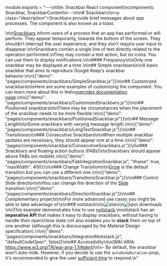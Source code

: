 module.exports = "---\ntitle: Snackbar React component\ncomponents: Snackbar, SnackbarContent\n---\n\n# Snackbar\n\n<p class=\"description\">Snackbars provide brief messages about app processes. The component is also known as a toast.</p>\n\n[Snackbars](https://material.io/design/components/snackbars.html) inform users of a process that an app has performed or will perform. They appear temporarily, towards the bottom of the screen. They shouldn’t interrupt the user experience, and they don’t require user input to disappear.\n\nSnackbars contain a single line of text directly related to the operation performed.\nThey may contain a text action, but no icons. You can use them to display notifications.\n\n#### Frequency\n\nOnly one snackbar may be displayed at a time.\n\n## Simple snackbars\n\nA basic snackbar that aims to reproduce Google Keep's snackbar behavior.\n\n{{\"demo\": \"pages/components/snackbars/SimpleSnackbar.js\"}}\n\n## Customized snackbars\n\nHere are some examples of customizing the component. You can learn more about this in the\n[overrides documentation page](/customization/components/).\n\n{{\"demo\": \"pages/components/snackbars/CustomizedSnackbars.js\"}}\n\n## Positioned snackbars\n\nThere may be circumstances when the placement of the snackbar needs to be more flexible.\n\n{{\"demo\": \"pages/components/snackbars/PositionedSnackbar.js\"}}\n\n## Message Length\n\nSome snackbars with varying message length.\n\n{{\"demo\": \"pages/components/snackbars/LongTextSnackbar.js\"}}\n\n## Transitions\n\n### Consecutive Snackbars\n\nWhen multiple snackbar updates are necessary, they should appear one at a time.\n\n{{\"demo\": \"pages/components/snackbars/ConsecutiveSnackbars.js\"}}\n\n### Snackbars and floating action buttons (FABs)\n\nSnackbars should appear above FABs (on mobile).\n\n{{\"demo\": \"pages/components/snackbars/FabIntegrationSnackbar.js\", \"iframe\": true, \"maxWidth\": 400}}\n\n### Change Transition\n\n[Grow](/components/transitions/#grow) is the default transition but you can use a different one.\n\n{{\"demo\": \"pages/components/snackbars/TransitionsSnackbar.js\"}}\n\n### Control Slide direction\n\nYou can change the direction of the [Slide](/components/transitions/#slide) transition.\n\n{{\"demo\": \"pages/components/snackbars/DirectionSnackbar.js\"}}\n\n## Complementary projects\n\nFor more advanced use cases you might be able to take advantage of:\n\n### notistack\n\n![stars](https://img.shields.io/github/stars/iamhosseindhv/notistack.svg?style=social&label=Stars)\n![npm downloads](https://img.shields.io/npm/dm/notistack.svg)\n\nThis example demonstrates how to use [notistack](https://github.com/iamhosseindhv/notistack).\nnotistack has an **imperative API** that makes it easy to display snackbars, without having to handle their open/close state.\nIt also enables you to **stack** them on top of one another (although this is discouraged by the Material Design specification).\n\n{{\"demo\": \"pages/components/snackbars/IntegrationNotistack.js\", \"defaultCodeOpen\": false}}\n\n## Accessibility\n\n(WAI-ARIA: https://www.w3.org/TR/wai-aria-1.1/#alert)\n\n- By default, the snackbar won't auto-hide. However, if you decide to use the `autoHideDuration` prop, it's recommended to give the user [sufficient time](https://www.w3.org/TR/UNDERSTANDING-WCAG20/time-limits.html) to respond.\n"
